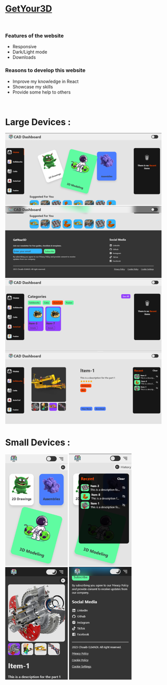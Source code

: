 <h1><a href='https://get-3d.netlify.app' target='_blank'>GetYour3D</a></h1>
<br>
<h3>Features of the website</h3>
<ul>
    <li>Responsive</li>
    <li>Dark/Light mode</li>
    <li>Downloads</li>
</ul>
<h3>Reasons to develop this website</h3>
<ul>
    <li>Improve my knowledge in React</li>
    <li>Showcase my skills</li>
    <li>Provide some help to others</li>
</ul>
<br>
<h1>Large Devices :</h1>

<img src="demos/desktop__1.png" width="500" /> <img src="demos/desktop__2.png" width="500" /> <img src="demos/desktop__3.png" width="500" /> <img src="demos/desktop__4.png" width="500" />

<h1>Small Devices :</h1>

<img src="demos/phone__1.png" width="200" /> <img src="demos/phone__2.png" width="200" /> <img src="demos/phone__3.png" width="200" /> <img src="demos/phone__4.png" width="200" />
